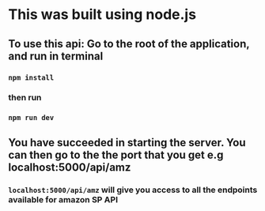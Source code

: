 # This was built using node.js 
## To use this api: Go to the root of the application, and run in terminal

### `npm install`

### then run

### `npm run dev`

## You have succeeded in starting the server. You can then go to the the port that you get e.g localhost:5000/api/amz

### `localhost:5000/api/amz` will give you access to all the endpoints available for amazon SP API